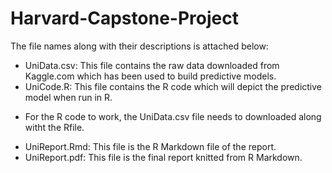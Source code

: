# Harvard-Capstone-Project

The file names along with their descriptions is attached below:
- UniData.csv: This file contains the raw data downloaded from Kaggle.com which has been used to build predictive models.
- UniCode.R: This file contains the R code which will depict the predictive model when run in R.
* For the R code to work, the UniData.csv file needs to downloaded along witht the Rfile.
- UniReport.Rmd: This file is the R Markdown file of the report.
- UniReport.pdf: This file is the final report knitted from R Markdown.
